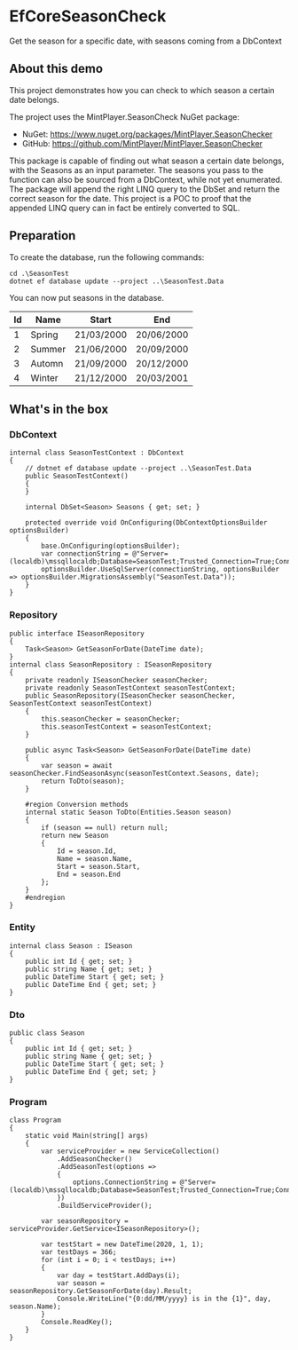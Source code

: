 # EfCoreSeasonCheck
Get the season for a specific date, with seasons coming from a DbContext

## About this demo
This project demonstrates how you can check to which season a certain date belongs.

The project uses the MintPlayer.SeasonCheck NuGet package:
- NuGet: https://www.nuget.org/packages/MintPlayer.SeasonChecker
- GitHub: https://github.com/MintPlayer/MintPlayer.SeasonChecker

This package is capable of finding out what season a certain date belongs, with the Seasons as an input parameter.
The seasons you pass to the function can also be sourced from a DbContext, while not yet enumerated.
The package will append the right LINQ query to the DbSet<Season> and return the correct season for the date.
This project is a POC to proof that the appended LINQ query can in fact be entirely converted to SQL.

## Preparation
To create the database, run the following commands:

    cd .\SeasonTest
    dotnet ef database update --project ..\SeasonTest.Data

You can now put seasons in the database.

| Id | Name   | Start      | End        |
|----|--------|------------|------------|
|  1 | Spring | 21/03/2000 | 20/06/2000 |
|  2 | Summer | 21/06/2000 | 20/09/2000 |
|  3 | Automn | 21/09/2000 | 20/12/2000 |
|  4 | Winter | 21/12/2000 | 20/03/2001 |

## What's in the box
### DbContext

    internal class SeasonTestContext : DbContext
    {
        // dotnet ef database update --project ..\SeasonTest.Data
        public SeasonTestContext()
        {
        }

        internal DbSet<Season> Seasons { get; set; }

        protected override void OnConfiguring(DbContextOptionsBuilder optionsBuilder)
        {
            base.OnConfiguring(optionsBuilder);
            var connectionString = @"Server=(localdb)\mssqllocaldb;Database=SeasonTest;Trusted_Connection=True;ConnectRetryCount=0";
            optionsBuilder.UseSqlServer(connectionString, optionsBuilder => optionsBuilder.MigrationsAssembly("SeasonTest.Data"));
        }
    }

### Repository

    public interface ISeasonRepository
    {
        Task<Season> GetSeasonForDate(DateTime date);
    }
    internal class SeasonRepository : ISeasonRepository
    {
        private readonly ISeasonChecker seasonChecker;
        private readonly SeasonTestContext seasonTestContext;
        public SeasonRepository(ISeasonChecker seasonChecker, SeasonTestContext seasonTestContext)
        {
            this.seasonChecker = seasonChecker;
            this.seasonTestContext = seasonTestContext;
        }

        public async Task<Season> GetSeasonForDate(DateTime date)
        {
            var season = await seasonChecker.FindSeasonAsync(seasonTestContext.Seasons, date);
            return ToDto(season);
        }

        #region Conversion methods
        internal static Season ToDto(Entities.Season season)
        {
            if (season == null) return null;
            return new Season
            {
                Id = season.Id,
                Name = season.Name,
                Start = season.Start,
                End = season.End
            };
        }
        #endregion
    }

### Entity

    internal class Season : ISeason
    {
        public int Id { get; set; }
        public string Name { get; set; }
        public DateTime Start { get; set; }
        public DateTime End { get; set; }
    }

### Dto

    public class Season
    {
        public int Id { get; set; }
        public string Name { get; set; }
        public DateTime Start { get; set; }
        public DateTime End { get; set; }
    }

### Program

    class Program
    {
        static void Main(string[] args)
        {
            var serviceProvider = new ServiceCollection()
                .AddSeasonChecker()
                .AddSeasonTest(options =>
                {
                    options.ConnectionString = @"Server=(localdb)\mssqllocaldb;Database=SeasonTest;Trusted_Connection=True;ConnectRetryCount=0";
                })
                .BuildServiceProvider();

            var seasonRepository = serviceProvider.GetService<ISeasonRepository>();
            
            var testStart = new DateTime(2020, 1, 1);
            var testDays = 366;
            for (int i = 0; i < testDays; i++)
            {
                var day = testStart.AddDays(i);
                var season = seasonRepository.GetSeasonForDate(day).Result;
                Console.WriteLine("{0:dd/MM/yyyy} is in the {1}", day, season.Name);
            }
            Console.ReadKey();
        }
    }
